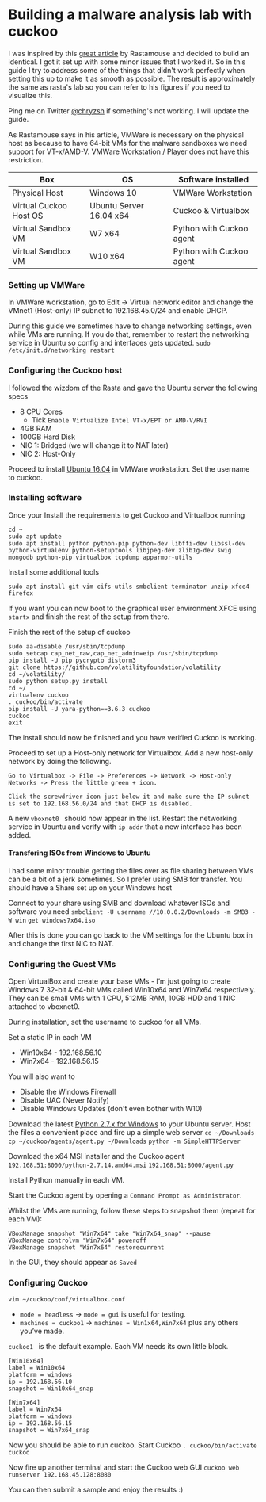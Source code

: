 # Building a malware analysis lab with cuckoo

I was inspired by this [great article](https://rastamouse.me/2017/05/playing-with-cuckoo/) by Rastamouse and decided to build an identical. I got it set up with some minor issues that I worked it. So in this guide I try to address some of the things that didn't work perfectly when setting this up to make it as smooth as possible. The result is approximately the same as rasta's lab so you can refer to his figures if you need to visualize this.

Ping me on Twitter [@chryzsh](https://twitter.com/chryzsh) if something's not working. I will update the guide.

As Rastamouse says in his article, VMWare is necessary on the physical host as because to have 64-bit VMs for the malware sandboxes we need support for VT-x/AMD-V. VMWare Workstation / Player does not have this restriction.

| Box | OS | Software installed |
| --- | --- | --- |
| Physical Host | Windows 10 | VMWare Workstation |
| Virtual Cuckoo Host OS | Ubuntu Server 16.04 x64 | Cuckoo & Virtualbox |
| Virtual Sandbox VM | W7 x64 | Python with Cuckoo agent |
| Virtual Sandbox VM | W10 x64 | Python with Cuckoo agent |





### Setting up VMWare
In VMWare workstation, go to Edit -> Virtual network editor and change the VMnet1 (Host-only) IP subnet to 192.168.45.0/24 and enable DHCP.

During this guide we sometimes have to change networking settings, even while VMs are running. If you do that, remember to restart the networking service in Ubuntu so config and interfaces gets updated.
`sudo /etc/init.d/networking restart`

### Configuring the Cuckoo host
I followed the wizdom of the Rasta and gave the Ubuntu server the following specs
* 8 CPU Cores
    * Tick `Enable Virtualize Intel VT-x/EPT or AMD-V/RVI`
* 4GB RAM
* 100GB Hard Disk
* NIC 1: Bridged (we will change it to NAT later)
* NIC 2: Host-Only

Proceed to install [Ubuntu 16.04](http://releases.ubuntu.com/16.04/) in VMWare workstation. Set the username to cuckoo.


### Installing software
Once your Install the requirements to get Cuckoo and Virtualbox running
```
cd ~
sudo apt update
sudo apt install python python-pip python-dev libffi-dev libssl-dev python-virtualenv python-setuptools libjpeg-dev zlib1g-dev swig mongodb python-pip virtualbox tcpdump apparmor-utils
```

Install some additional tools
```
sudo apt install git vim cifs-utils smbclient terminator unzip xfce4 firefox
```

If you want you can now boot to the graphical user environment XFCE using `startx` and finish the rest of the setup from there.

Finish the rest of the setup of cuckoo
```
sudo aa-disable /usr/sbin/tcpdump
sudo setcap cap_net_raw,cap_net_admin=eip /usr/sbin/tcpdump
pip install -U pip pycrypto distorm3
git clone https://github.com/volatilityfoundation/volatility
cd ~/volatility/
sudo python setup.py install
cd ~/
virtualenv cuckoo
. cuckoo/bin/activate
pip install -U yara-python==3.6.3 cuckoo
cuckoo
exit
```

The install should now be finished and you have verified Cuckoo is working.

Proceed to set up a Host-only network for Virtualbox. Add a new host-only network by doing the following.
```
Go to Virtualbox -> File -> Preferences -> Network -> Host-only Networks -> Press the little green + icon.

Click the screwdriver icon just below it and make sure the IP subnet is set to 192.168.56.0/24 and that DHCP is disabled.
```

A new `vboxnet0 ` should now appear in the list. Restart the networking service in Ubuntu and verify with `ip addr` that a new interface has been added.

#### Transfering ISOs from Windows to Ubuntu
I had some minor trouble getting the files over as file sharing between VMs can be a bit of a jerk sometimes. So I prefer using SMB for transfer. You should have a Share set up on your Windows host 

Connect to your share using SMB and download whatever ISOs and software you need
`smbclient -U username //10.0.0.2/Downloads -m SMB3 -W win`
`get windows7x64.iso`

After this is done you can go back to the VM settings for the Ubuntu box in and change the first NIC to NAT.

### Configuring the Guest VMs
Open VirtualBox and create your base VMs - I’m just going to create Windows 7 32-bit & 64-bit VMs called Win10x64 and Win7x64 respectively. They can be small VMs with 1 CPU, 512MB RAM, 10GB HDD and 1 NIC attached to vboxnet0.

During installation, set the username to cuckoo for all VMs.


Set a static IP in each VM
* Win10x64 - 192.168.56.10
* Win7x64 - 192.168.56.15


You will also want to
* Disable the Windows Firewall
* Disable UAC (Never Notify)
* Disable Windows Updates (don't even bother with W10)


Download the latest [Python 2.7.x for Windows](https://www.python.org/downloads/release/python-2714/) to your Ubuntu server. Host the files a convenient place and fire up a simple web server
`cd ~/Downloads`
`cp ~/cuckoo/agents/agent.py ~/Downloads`
`python -m SimpleHTTPServer`

Download the x64 MSI installer and the Cuckoo agent
`192.168.51:8000/python-2.7.14.amd64.msi`
`192.168.51:8000/agent.py`

Install Python manually in each VM.

Start the Cuckoo agent by opening a `Command Prompt as Administrator`.

Whilst the VMs are running, follow these steps to snapshot them (repeat for each VM):
```
VBoxManage snapshot "Win7x64" take "Win7x64_snap" --pause
VBoxManage controlvm "Win7x64" poweroff
VBoxManage snapshot "Win7x64" restorecurrent
```

In the GUI, they should appear as `Saved`


### Configuring Cuckoo

`vim ~/cuckoo/conf/virtualbox.conf`


* `mode = headless` -> `mode = gui` is useful for testing.
* `machines = cuckoo1` -> `machines = Win1x64,Win7x64` plus any others you’ve made.

`cuckoo1 ` is the default example. Each VM needs its own little block.
```
[Win10x64]
label = Win10x64
platform = windows
ip = 192.168.56.10
snapshot = Win10x64_snap

[Win7x64]
label = Win7x64
platform = windows
ip = 192.168.56.15
snapshot = Win7x64_snap
```

Now you should be able to run cuckoo. Start Cuckoo
`. cuckoo/bin/activate`
`cuckoo`

Now fire up another terminal and start the Cuckoo web GUI
`cuckoo web runserver 192.168.45.128:8080`


You can then submit a sample and enjoy the results :)